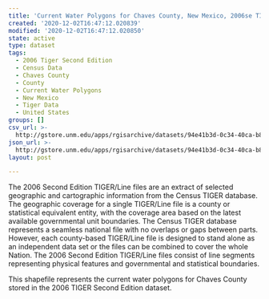 ```yaml
---
title: 'Current Water Polygons for Chaves County, New Mexico, 2006se TIGER'
created: '2020-12-02T16:47:12.020839'
modified: '2020-12-02T16:47:12.020850'
state: active
type: dataset
tags:
  - 2006 Tiger Second Edition
  - Census Data
  - Chaves County
  - County
  - Current Water Polygons
  - New Mexico
  - Tiger Data
  - United States
groups: []
csv_url: >-
  http://gstore.unm.edu/apps/rgisarchive/datasets/94e41b3d-0c34-40ca-b8eb-dda56aeacd02/tgr2006se_chav_wat.derived.csv
json_url: >-
  http://gstore.unm.edu/apps/rgisarchive/datasets/94e41b3d-0c34-40ca-b8eb-dda56aeacd02/tgr2006se_chav_wat.derived.json
layout: post

---
```

The 2006 Second Edition TIGER/Line files are an extract of selected geographic and cartographic information from the Census TIGER database.  The geographic coverage for a single TIGER/Line file is a county or statistical equivalent entity, with the coverage area based on the latest available governmental unit boundaries. The Census TIGER database represents a seamless national file with no overlaps or gaps between parts.  However, each county-based TIGER/Line file is designed to stand alone as an independent data set or the files can be combined to cover the whole Nation.  The 2006 Second Edition  TIGER/Line files consist of line segments representing physical features and governmental and statistical boundaries.  

This shapefile represents the current water polygons for Chaves County stored in the 2006 TIGER Second Edition dataset.
